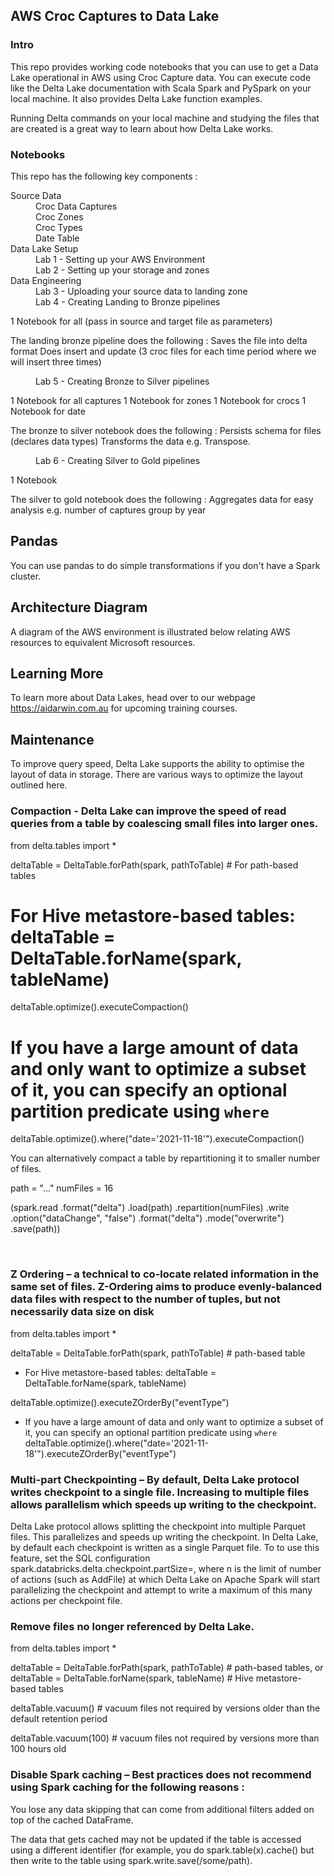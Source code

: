 ## AWS Croc Captures to Data Lake

### Intro

This repo provides working code notebooks that you can use to get a Data Lake operational in AWS using Croc Capture data.  You can execute code like the Delta Lake documentation with Scala Spark and PySpark on your local machine. It also provides Delta Lake function examples.

Running Delta commands on your local machine and studying the files that are created is a great way to learn about how Delta Lake works.

### Notebooks

This repo has the following key components :

<dl>
  <dt>Source Data</dt>
  <dd>Croc Data Captures</dd>
  <dd>Croc Zones</dd>
  <dd>Croc Types</dd>
  <dd>Date Table</dd>
  <dt>Data Lake Setup</dt>
  <dd>Lab 1 - Setting up your AWS Environment</dd>
  <dd>Lab 2 - Setting up your storage and zones</dd>  
  <dt>Data Engineering</dt>
  <dd>Lab 3 - Uploading your source data to landing zone </dd>
  <dd>Lab 4 - Creating Landing to Bronze pipelines</dd>
  
  1 Notebook for all (pass in source and target file as parameters)
  
  The landing bronze pipeline does the following :
  Saves the file into delta format
  Does insert and update (3 croc files for each time period where we will insert three times)
  
  <dd>Lab 5 - Creating Bronze to Silver pipelines</dd>
  
  1 Notebook for all captures
  1 Notebook for zones
  1 Notebook for crocs
  1 Notebook for date
  
  The bronze to silver notebook does the following :
  Persists schema for files (declares data types)
  Transforms the data e.g. Transpose.
  
  <dd>Lab 6 - Creating Silver to Gold pipelines</dd>
  
  1 Notebook
  
  The silver to gold notebook does the following :
  Aggregates data for easy analysis e.g. number of captures group by year
  
</dl>

## Pandas

You can use pandas to do simple transformations if you don't have a Spark cluster. 

## Architecture Diagram

A diagram of the AWS environment is illustrated below relating AWS resources to equivalent Microsoft resources. 

## Learning More

To learn more about Data Lakes, head over to our webpage https://aidarwin.com.au for upcoming training courses.

## Maintenance

To improve query speed, Delta Lake supports the ability to optimise the layout of data in storage. There are various ways to optimize the layout outlined here.

### Compaction - Delta Lake can improve the speed of read queries from a table by coalescing small files into larger ones.

from delta.tables import *

deltaTable = DeltaTable.forPath(spark, pathToTable)  # For path-based tables
# For Hive metastore-based tables: deltaTable = DeltaTable.forName(spark, tableName)

deltaTable.optimize().executeCompaction()

# If you have a large amount of data and only want to optimize a subset of it, you can specify an optional partition predicate using `where`
deltaTable.optimize().where("date='2021-11-18'").executeCompaction()

You can alternatively compact a table by repartitioning it to smaller number of files.

path = "..."
numFiles = 16

(spark.read
 .format("delta")
 .load(path)
 .repartition(numFiles)
 .write
 .option("dataChange", "false")
 .format("delta")
 .mode("overwrite")
 .save(path))


 
### Z Ordering – a technical to co-locate related information in the same set of files. Z-Ordering aims to produce evenly-balanced data files with respect to the number of tuples, but not necessarily data size on disk

from delta.tables import *

deltaTable = DeltaTable.forPath(spark, pathToTable)  # path-based table
* For Hive metastore-based tables: deltaTable = DeltaTable.forName(spark, tableName)

deltaTable.optimize().executeZOrderBy("eventType")

* If you have a large amount of data and only want to optimize a subset of it, you can specify an optional partition predicate using `where`
deltaTable.optimize().where("date='2021-11-18'").executeZOrderBy("eventType")


### Multi-part Checkpointing – By default, Delta Lake protocol writes checkpoint to a single file.   Increasing to multiple files allows parallelism which speeds up writing to the checkpoint.

Delta Lake protocol allows splitting the checkpoint into multiple Parquet files. This parallelizes and speeds up writing the checkpoint. In Delta Lake, by default each checkpoint is written as a single Parquet file. To to use this feature, set the SQL configuration spark.databricks.delta.checkpoint.partSize=<n>, where n is the limit of number of actions (such as AddFile) at which Delta Lake on Apache Spark will start parallelizing the checkpoint and attempt to write a maximum of this many actions per checkpoint file.

### Remove files no longer referenced by Delta Lake.

from delta.tables import *

deltaTable = DeltaTable.forPath(spark, pathToTable)  # path-based tables, or
deltaTable = DeltaTable.forName(spark, tableName)    # Hive metastore-based tables

deltaTable.vacuum()        # vacuum files not required by versions older than the default retention period

deltaTable.vacuum(100)     # vacuum files not required by versions more than 100 hours old

### Disable Spark caching – Best practices does not recommend using Spark caching for the following reasons :

You lose any data skipping that can come from additional filters added on top of the cached DataFrame.

The data that gets cached may not be updated if the table is accessed using a different identifier (for example, you do spark.table(x).cache() but then write to the table using spark.write.save(/some/path).


